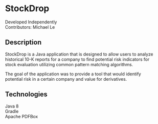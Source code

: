 # StockDrop
Developed Independently  
Contributors: Michael Le

## Description
StockDrop is a Java application that is designed to allow users to analyze historical 10-K reports for a company to find potential risk indicators for stock evaluation utilizing common pattern matching algorithms.   
  
The goal of the application was to provide a tool that would identify potential risk in a certain company and value for derivatives.  
  
## Technologies
Java 8  
Gradle  
Apache PDFBox  
